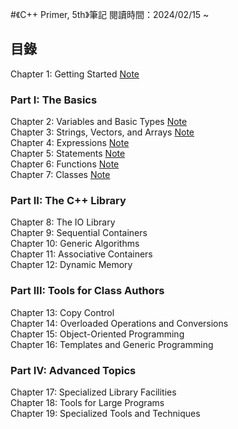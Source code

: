 #《C++ Primer, 5th》筆記
閱讀時間：2024/02/15 ~ 

## 目錄
Chapter 1: Getting Started [Note](./notes/ch1.md)   

### Part I: The Basics
Chapter 2: Variables and Basic Types [Note](./notes/ch2.md)  
Chapter 3: Strings, Vectors, and Arrays [Note](./notes/ch3.md)  
Chapter 4: Expressions [Note](./notes/ch4.md)  
Chapter 5: Statements [Note](./notes/ch5.md)  
Chapter 6: Functions [Note](./notes/ch6.md)  
Chapter 7: Classes [Note](./notes/ch7.md)  

### Part II: The C++ Library
Chapter 8: The IO Library  
Chapter 9: Sequential Containers  
Chapter 10: Generic Algorithms  
Chapter 11: Associative Containers  
Chapter 12: Dynamic Memory  

### Part III: Tools for Class Authors
Chapter 13: Copy Control  
Chapter 14: Overloaded Operations and Conversions  
Chapter 15: Object-Oriented Programming  
Chapter 16: Templates and Generic Programming  

### Part IV: Advanced Topics
Chapter 17: Specialized Library Facilities  
Chapter 18: Tools for Large Programs  
Chapter 19: Specialized Tools and Techniques  